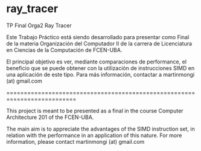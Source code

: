 # ray_tracer
TP Final Orga2 Ray Tracer

Este Trabajo Práctico está siendo desarrollado para presentar como Final de la materia Organización del Computador II de la carrera de Licenciatura en Ciencias de la Computación de FCEN-UBA.

El principal objetivo es ver, mediante comparaciones de performance, el beneficio que se puede obtener con la utilización de instrucciones SIMD en una aplicación de este tipo. Para más información, contactar a martinmongi (at) gmail.com

==========================================================================

This project is meant to be presented as a final in the course Computer Architecture 201 of the FCEN-UBA.

The main aim is to appreciate the advantages of the SIMD instruction set, in relation with the performance in an application of this nature. For more information, please contact martinmongi (at) gmail.com
